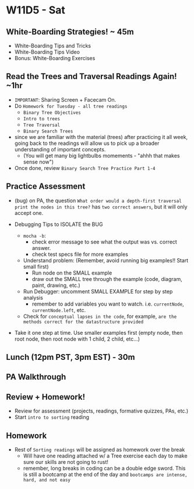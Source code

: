 # W11D5 - Sat

## White-Boarding Strategies! ~ 45m
- White-Boarding Tips and Tricks
- White-Boarding Tips Video
- Bonus: White-Boarding Exercises

## Read the Trees and Traversal Readings Again! ~1hr
- `IMPORTANT`: Sharing Screen + Facecam On. 
- Do `Homework for Tuesday - all tree readings`
  - `Binary Tree Objectives`
  - `Intro to trees`
  - `Tree Traversal`
  - `Binary Search Trees`
- since we are familiar with the material (trees) after practicing it all week, going back to the readings will allow us to pick up a broader understanding of important concepts. 
  - (You will get many big lightbulbs momements - "ahhh that makes sense now")
- Once done, review `Binary Search Tree Practice Part 1-4`

## Practice Assessment
- (bug) on PA, the question `What order would a depth-first traversal print the nodes in this tree?` has `two correct answers`, but it will only accept one.

- Debugging Tips to ISOLATE the BUG
  - `mocha -b`: 
    - check error message to see what the output was vs. correct answer.
    - check test specs file for more examples
  - Understand problem: (Remember, avoid running big examples!! Start small first)
    - Run node on the SMALL example
    - draw out the SMALL tree through the example (code, diagram, paint, drawing, etc.)
  - Run Debugger: uncomment SMALL EXAMPLE for step by step analysis 
    - remember to add variables you want to watch. i.e. `currentNode`, `currentNode.left`, etc.
  - Check for `conceptual lapses in the code`, for example, `are the methods correct for the datastructure provided`

- Take it one step at time. Use smaller examples first (empty node, then root node, then root node with 1 child, 2 child, etc...)

## Lunch (12pm PST, 3pm EST) - 30m

## PA Walkthrough

## Review + Homework!
- Review for assessment (projects, readings, formative quizzes, PAs, etc.)
- Start `intro to sorting` reading

## Homework
- Rest of `Sorting readings` will be assigned as homework over the break
  - Will have one reading attached w/ a Tree exercise each day to make sure our skills are not going to rust! 
  - remember, long breaks in coding can be a double edge sword. This is still a bootcamp at the end of the day and `bootcamps are intense, hard, and not easy`